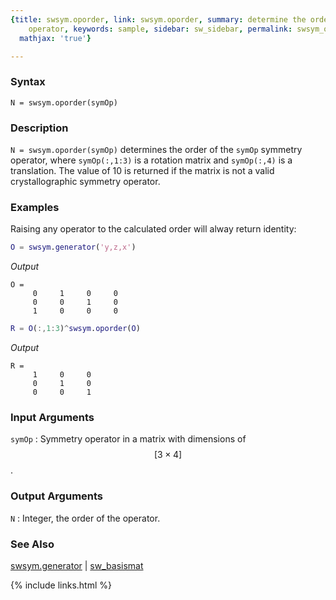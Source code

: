 ```yaml
---
{title: swsym.oporder, link: swsym.oporder, summary: determine the order of the symmetry
    operator, keywords: sample, sidebar: sw_sidebar, permalink: swsym_oporder, folder: swsym,
  mathjax: 'true'}

---
```

  
### Syntax
  
`N = swsym.oporder(symOp)`
  
### Description
  
`N = swsym.oporder(symOp)` determines the order of the `symOp` symmetry
operator, where `symOp(:,1:3)` is a rotation matrix and `symOp(:,4)` is a
translation. The value of 10 is returned if the matrix is not a valid
crystallographic symmetry operator.
  
### Examples
  
Raising any operator to the calculated order will alway return identity:
 
```matlab
O = swsym.generator('y,z,x')
```
*Output*
```
O =
     0     1     0     0
     0     0     1     0
     1     0     0     0
```
 
```matlab
R = O(:,1:3)^swsym.oporder(O)
```
*Output*
```
R =
     1     0     0
     0     1     0
     0     0     1
```
 
  
### Input Arguments
  
`symOp`
:	Symmetry operator in a matrix with dimensions of $$[3\times 4]$$.
  
### Output Arguments
 
`N`
: Integer, the order of the operator.
 
### See Also
  
[swsym.generator](swsym_generator) \| [sw_basismat](sw_basismat)
 

{% include links.html %}
